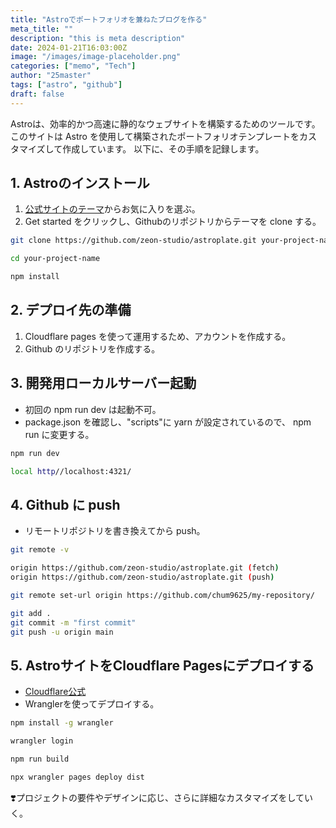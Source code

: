 ```yaml
---
title: "Astroでポートフォリオを兼ねたブログを作る"
meta_title: ""
description: "this is meta description"
date: 2024-01-21T16:03:00Z
image: "/images/image-placeholder.png"
categories: ["memo", "Tech"]
author: "25master"
tags: ["astro", "github"]
draft: false
---
```


Astroは、効率的かつ高速に静的なウェブサイトを構築するためのツールです。
このサイトは Astro を使用して構築されたポートフォリオテンプレートをカスタマイズして作成しています。
以下に、その手順を記録します。

## 1. Astroのインストール

1. [公式サイトのテーマ](https://astro.build/themes/)からお気に入りを選ぶ。
2. Get started をクリックし、Githubのリポジトリからテーマを clone する。

```bash
git clone https://github.com/zeon-studio/astroplate.git your-project-name

cd your-project-name

npm install
```

## 2. デプロイ先の準備

1. Cloudflare pages を使って運用するため、アカウントを作成する。
2. Github のリポジトリを作成する。

## 3. 開発用ローカルサーバー起動

- 初回の npm run dev は起動不可。
- package.json を確認し、"scripts"に yarn が設定されているので、 npm run に変更する。

```bash
npm run dev

local http//localhost:4321/
```
## 4. Github に push

- リモートリポジトリを書き換えてから push。

```bash
git remote -v 

origin https://github.com/zeon-studio/astroplate.git (fetch)
origin https://github.com/zeon-studio/astroplate.git (push)

git remote set-url origin https://github.com/chum9625/my-repository/

git add .
git commit -m "first commit"
git push -u origin main
```

## 5. AstroサイトをCloudflare Pagesにデプロイする

- [Cloudflare公式](https://docs.astro.build/ja/guides/deploy/cloudflare/)
- Wranglerを使ってデプロイする。

```bash
npm install -g wrangler 

wrangler login

npm run build

npx wrangler pages deploy dist
```

❣️プロジェクトの要件やデザインに応じ、さらに詳細なカスタマイズをしていく。
